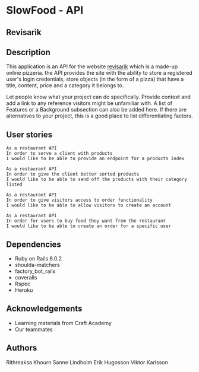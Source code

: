 # SlowFood - API
## Revisarik

## Description
This application is an API for the website [revisarik](https://revisarik.netlify.app/) which is a made-up online pizzeria. the API provides the site with the ability to store a registered user's login credentials, store objects (in the form of a pizza) that have a title, content, price and a category it belongs to. 

Let people know what your project can do specifically. Provide context and add a link to any reference visitors might be unfamiliar with. A list of Features or a Background subsection can also be added here. If there are alternatives to your project, this is a good place to list differentiating factors.

## User stories
```
As a restaurant API
In order to serve a client with products
I would like to be able to provide an endpoint for a products index
```

```
As a restaurant API
In order to give the client better sorted products
I would like to be able to send off the products with their category listed
```

```
As a restaurant API
In order to give visitors access to order functionality
I would like to be able to allow visitors to create an account
```

```
As a restaurant API
In order for users to buy food they want from the restaurant
I would like to be able to create an order for a specific user
```

## Dependencies
* Ruby on Rails 6.0.2
* shoulda-matchers
* factory_bot_rails
* coveralls
* Rspec
* Heroku

## Acknowledgements
- Learning materials from Craft Academy
- Our teammates

## Authors
Rithreaksa Khourn
Sanne Lindholm
Erik Hugosson
Viktor Karlsson
